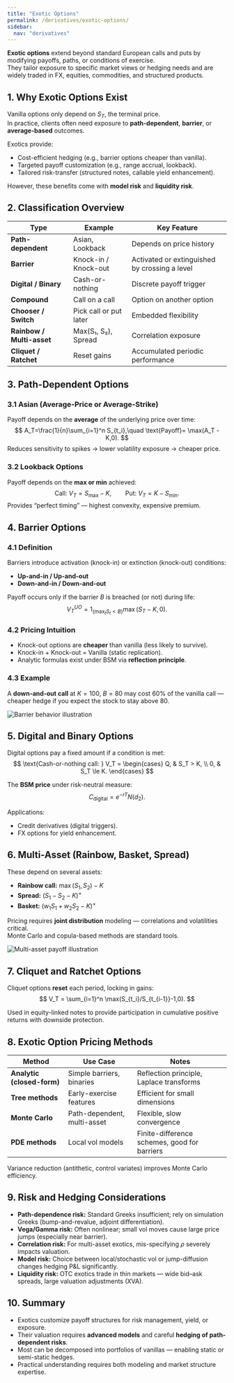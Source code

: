 ```yaml
---
title: "Exotic Options"
permalink: /derivatives/exotic-options/
sidebar:
  nav: "derivatives"
---
```


**Exotic options** extend beyond standard European calls and puts by modifying payoffs, paths, or conditions of exercise.  
They tailor exposure to specific market views or hedging needs and are widely traded in FX, equities, commodities, and structured products.

## 1. Why Exotic Options Exist

Vanilla options only depend on $S_T$, the terminal price.  
In practice, clients often need exposure to **path-dependent**, **barrier**, or **average-based** outcomes.

Exotics provide:

- Cost-efficient hedging (e.g., barrier options cheaper than vanilla).  
- Targeted payoff customization (e.g., range accrual, lookback).  
- Tailored risk-transfer (structured notes, callable yield enhancement).

However, these benefits come with **model risk** and **liquidity risk**.

## 2. Classification Overview

| Type | Example | Key Feature |
|------|----------|-------------|
| **Path-dependent** | Asian, Lookback | Depends on price history |
| **Barrier** | Knock-in / Knock-out | Activated or extinguished by crossing a level |
| **Digital / Binary** | Cash-or-nothing | Discrete payoff trigger |
| **Compound** | Call on a call | Option on another option |
| **Chooser / Switch** | Pick call or put later | Embedded flexibility |
| **Rainbow / Multi-asset** | Max(S₁, S₂), Spread | Correlation exposure |
| **Cliquet / Ratchet** | Reset gains | Accumulated periodic performance |

## 3. Path-Dependent Options

### 3.1 Asian (Average-Price or Average-Strike)

Payoff depends on the **average** of the underlying price over time:
$$
A_T=\frac{1}{n}\sum_{i=1}^n S_{t_i},\quad
\text{Payoff}= \max(A_T - K,0).
$$
Reduces sensitivity to spikes → lower volatility exposure → cheaper price.

### 3.2 Lookback Options

Payoff depends on the **max or min** achieved:
$$
\text{Call: } V_T=S_{\max}-K,\qquad
\text{Put: } V_T=K-S_{\min}.
$$
Provides “perfect timing” — highest convexity, expensive premium.

## 4. Barrier Options

### 4.1 Definition

Barriers introduce activation (knock-in) or extinction (knock-out) conditions:

- **Up-and-in / Up-and-out**
- **Down-and-in / Down-and-out**

Payoff occurs only if the barrier $B$ is breached (or not) during life:
$$
V_T^{UO}=1_{\{\max_t S_t < B\}}\max(S_T-K,0).
$$

### 4.2 Pricing Intuition

- Knock-out options are **cheaper** than vanilla (less likely to survive).  
- Knock-in + Knock-out = Vanilla (static replication).  
- Analytic formulas exist under BSM via **reflection principle**.

### 4.3 Example

A **down-and-out call** at $K=100$, $B=80$ may cost 60% of the vanilla call — cheaper hedge if you expect the stock to stay above $80$.

![Barrier behavior illustration](imgs/exotics_barrier.png)

## 5. Digital and Binary Options

Digital options pay a fixed amount if a condition is met:
$$
\text{Cash-or-nothing call: } V_T =
\begin{cases}
Q, & S_T > K, \\
0, & S_T \le K.
\end{cases}
$$

The **BSM price** under risk-neutral measure:
$$
C_{\text{digital}} = e^{-rT} N(d_2).
$$

Applications:

- Credit derivatives (digital triggers).  
- FX options for yield enhancement.

## 6. Multi-Asset (Rainbow, Basket, Spread)

These depend on several assets:

- **Rainbow call:** $\max(S_1,S_2)-K$
- **Spread:** $(S_1 - S_2 - K)^+$
- **Basket:** $(w_1 S_1 + w_2 S_2 - K)^+$

Pricing requires **joint distribution** modeling — correlations and volatilities critical.  
Monte Carlo and copula-based methods are standard tools.

![Multi-asset payoff illustration](imgs/exotics_multiasset.png)

## 7. Cliquet and Ratchet Options

Cliquet options **reset** each period, locking in gains:
$$
V_T = \sum_{i=1}^n \max(S_{t_i}/S_{t_{i-1}}-1,0).
$$

Used in equity-linked notes to provide participation in cumulative positive returns with downside protection.

## 8. Exotic Option Pricing Methods

| Method | Use Case | Notes |
|---------|-----------|-------|
| **Analytic (closed-form)** | Simple barriers, binaries | Reflection principle, Laplace transforms |
| **Tree methods** | Early-exercise features | Efficient for small dimensions |
| **Monte Carlo** | Path-dependent, multi-asset | Flexible, slow convergence |
| **PDE methods** | Local vol models | Finite-difference schemes, good for barriers |

Variance reduction (antithetic, control variates) improves Monte Carlo efficiency.

## 9. Risk and Hedging Considerations

- **Path-dependence risk:** Standard Greeks insufficient; rely on simulation Greeks (bump-and-revalue, adjoint differentiation).  
- **Vega/Gamma risk:** Often nonlinear; small vol moves cause large price jumps (especially near barrier).  
- **Correlation risk:** For multi-asset exotics, mis-specifying $\rho$ severely impacts valuation.  
- **Model risk:** Choice between local/stochastic vol or jump-diffusion changes hedging P&L significantly.  
- **Liquidity risk:** OTC exotics trade in thin markets — wide bid–ask spreads, large valuation adjustments (XVA).

## 10. Summary

- Exotics customize payoff structures for risk management, yield, or exposure.  
- Their valuation requires **advanced models** and careful **hedging of path-dependent risks**.  
- Most can be decomposed into portfolios of vanillas — enabling static or semi-static hedges.  
- Practical understanding requires both modeling and market structure expertise.
